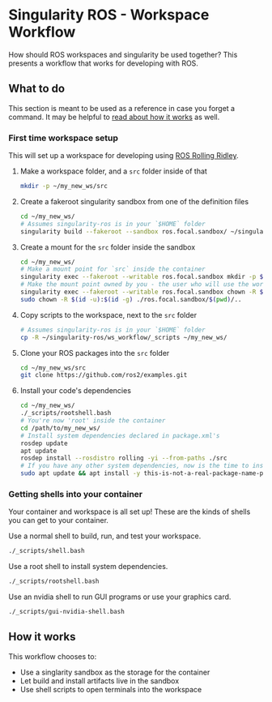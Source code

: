 # Singularity ROS - Workspace Workflow

How should ROS workspaces and singularity be used together?
This presents a workflow that works for developing with ROS.

## What to do

This section is meant to be used as a reference in case you forget a command.
It may be helpful to [read about how it works](#how-it-works) as well.

### First time workspace setup

This will set up a workspace for developing using [ROS Rolling Ridley](https://index.ros.org/doc/ros2/Releases/#rolling-distribution).

1. Make a workspace folder, and a `src` folder inside of that
    ```bash
    mkdir -p ~/my_new_ws/src
    ```
1. Create a fakeroot singularity sandbox from one of the definition files
    ```bash
    cd ~/my_new_ws/
    # Assumes singularity-ros is in your `$HOME` folder
    singularity build --fakeroot --sandbox ros.focal.sandbox/ ~/singularity-ros/definition_files/ros.focal.def
    ```
1. Create a mount for the `src` folder inside the sandbox
    ```bash
    cd ~/my_new_ws/
    # Make a mount point for `src` inside the container
    singularity exec --fakeroot --writable ros.focal.sandbox mkdir -p $(pwd)/src
    # Make the mount point owned by you - the user who will use the workspace
    singularity exec --fakeroot --writable ros.focal.sandbox chown -R $(whoami) $(pwd)
    sudo chown -R $(id -u):$(id -g) ./ros.focal.sandbox/$(pwd)/..
    ```
1. Copy scripts to the workspace, next to the `src` folder
    ```bash
    # Assumes singularity-ros is in your `$HOME` folder
    cp -R ~/singularity-ros/ws_workflow/_scripts ~/my_new_ws/
    ```
1. Clone your ROS packages into the `src` folder
    ```bash
    cd ~/my_new_ws/src
    git clone https://github.com/ros2/examples.git
    ```
1.  Install your code's dependencies
    ```bash
    cd ~/my_new_ws/
    ./_scripts/rootshell.bash
    # You're now 'root' inside the container
    cd /path/to/my_new_ws/
    # Install system dependencies declared in package.xml's
    rosdep update
    apt update
    rosdep install --rosdistro rolling -yi --from-paths ./src
    # If you have any other system dependencies, now is the time to install them
    sudo apt update && apt install -y this-is-not-a-real-package-name-put-your-stuff-here
    ```

### Getting shells into your container

Your container and workspace is all set up!
These are the kinds of shells you can get to your container.

Use a normal shell to build, run, and test your workspace.

```bash
./_scripts/shell.bash
```

Use a root shell to install system dependencies.

```bash
./_scripts/rootshell.bash
```

Use an nvidia shell to run GUI programs or use your graphics card.

```bash
./_scripts/gui-nvidia-shell.bash
```

## How it works

This workflow chooses to:

* Use a singlarity sandbox as the storage for the container
* Let build and install artifacts live in the sandbox
* Use shell scripts to open terminals into the workspace
